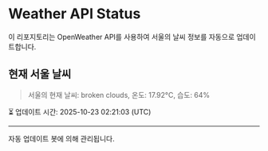 
# Weather API Status

이 리포지토리는 OpenWeather API를 사용하여 서울의 날씨 정보를 자동으로 업데이트합니다.

## 현재 서울 날씨
> 서울의 현재 날씨: broken clouds, 온도: 17.92°C, 습도: 64%

⏳ 업데이트 시간: 2025-10-23 02:21:03 (UTC)

---
자동 업데이트 봇에 의해 관리됩니다.
